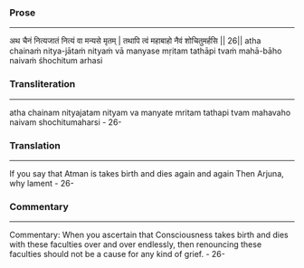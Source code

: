 ### Prose 
 --- 
अथ चैनं नित्यजातं नित्यं वा मन्यसे मृतम् |
तथापि त्वं महाबाहो नैवं शोचितुमर्हसि || 26||
atha chainaṁ nitya-jātaṁ nityaṁ vā manyase mṛitam
tathāpi tvaṁ mahā-bāho naivaṁ śhochitum arhasi

### Transliteration 
 --- 
atha chainam nityajatam nityam va manyate mritam tathapi tvam mahavaho naivam shochitumaharsi - 26-

### Translation 
 --- 
If you say that Atman is takes birth and dies again and again Then Arjuna, why lament - 26-

### Commentary 
 --- 
Commentary: When you ascertain that Consciousness takes birth and dies with these faculties over and over endlessly, then renouncing these faculties should not be a cause for any kind of grief. - 26-